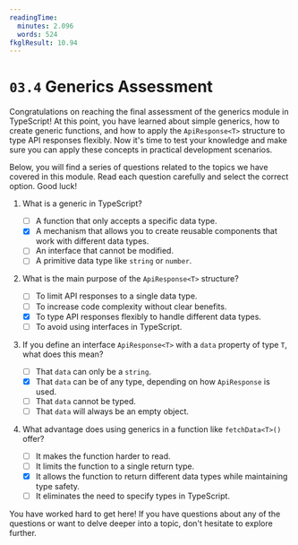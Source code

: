 ```yaml
---
readingTime:
  minutes: 2.096
  words: 524
fkglResult: 10.94
---
```


# `03.4` Generics Assessment

Congratulations on reaching the final assessment of the generics module in TypeScript! At this point, you have learned about simple generics, how to create generic functions, and how to apply the `ApiResponse<T>` structure to type API responses flexibly. Now it's time to test your knowledge and make sure you can apply these concepts in practical development scenarios.

Below, you will find a series of questions related to the topics we have covered in this module. Read each question carefully and select the correct option. Good luck!

1. What is a generic in TypeScript?

   - [ ] A function that only accepts a specific data type.
   - [x] A mechanism that allows you to create reusable components that work with different data types.
   - [ ] An interface that cannot be modified.
   - [ ] A primitive data type like `string` or `number`.

2. What is the main purpose of the `ApiResponse<T>` structure?

   - [ ] To limit API responses to a single data type.
   - [ ] To increase code complexity without clear benefits.
   - [x] To type API responses flexibly to handle different data types.
   - [ ] To avoid using interfaces in TypeScript.

3. If you define an interface `ApiResponse<T>` with a `data` property of type `T`, what does this mean?

   - [ ] That `data` can only be a `string`.
   - [x] That `data` can be of any type, depending on how `ApiResponse` is used.
   - [ ] That `data` cannot be typed.
   - [ ] That `data` will always be an empty object.

4. What advantage does using generics in a function like `fetchData<T>()` offer?

   - [ ] It makes the function harder to read.
   - [ ] It limits the function to a single return type.
   - [x] It allows the function to return different data types while maintaining type safety.
   - [ ] It eliminates the need to specify types in TypeScript.

You have worked hard to get here! If you have questions about any of the questions or want to delve deeper into a topic, don't hesitate to explore further.
